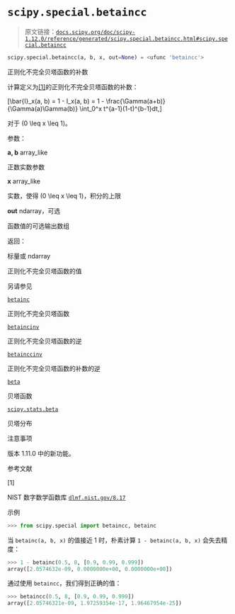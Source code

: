 # `scipy.special.betaincc`

> 原文链接：[`docs.scipy.org/doc/scipy-1.12.0/reference/generated/scipy.special.betaincc.html#scipy.special.betaincc`](https://docs.scipy.org/doc/scipy-1.12.0/reference/generated/scipy.special.betaincc.html#scipy.special.betaincc)

```py
scipy.special.betaincc(a, b, x, out=None) = <ufunc 'betaincc'>
```

正则化不完全贝塔函数的补数

计算定义为[[1]](#rcc5e73bf0bd7-1)的正则化不完全贝塔函数的补数：

\[\bar{I}_x(a, b) = 1 - I_x(a, b) = 1 - \frac{\Gamma(a+b)}{\Gamma(a)\Gamma(b)} \int_0^x t^{a-1}(1-t)^{b-1}dt,\]

对于 \(0 \leq x \leq 1\)。

参数：

**a, b** array_like

正数实数参数

**x** array_like

实数，使得 \(0 \leq x \leq 1\)，积分的上限

**out** ndarray，可选

函数值的可选输出数组

返回：

标量或 ndarray

正则化不完全贝塔函数的值

另请参见

[`betainc`](https://docs.scipy.org/doc/scipy-1.12.0/reference/generated/scipy.special.betainc.html#scipy.special.betainc "scipy.special.betainc")

正则化不完全贝塔函数

[`betaincinv`](https://docs.scipy.org/doc/scipy-1.12.0/reference/generated/scipy.special.betaincinv.html#scipy.special.betaincinv "scipy.special.betaincinv")

正则化不完全贝塔函数的逆

[`betainccinv`](https://docs.scipy.org/doc/scipy-1.12.0/reference/generated/scipy.special.betainccinv.html#scipy.special.betainccinv "scipy.special.betainccinv")

正则化不完全贝塔函数的补数的逆

[`beta`](https://docs.scipy.org/doc/scipy-1.12.0/reference/generated/scipy.special.beta.html#scipy.special.beta "scipy.special.beta")

贝塔函数

[`scipy.stats.beta`](https://docs.scipy.org/doc/scipy-1.12.0/reference/generated/scipy.stats.beta.html#scipy.stats.beta "scipy.stats.beta")

贝塔分布

注意事项

版本 1.11.0 中的新功能。

参考文献

[1]

NIST 数字数学函数库 [`dlmf.nist.gov/8.17`](https://dlmf.nist.gov/8.17)

示例

```py
>>> from scipy.special import betaincc, betainc 
```

当 `betainc(a, b, x)` 的值接近 1 时，朴素计算 `1 - betainc(a, b, x)` 会失去精度：

```py
>>> 1 - betainc(0.5, 8, [0.9, 0.99, 0.999])
array([2.0574632e-09, 0.0000000e+00, 0.0000000e+00]) 
```

通过使用 `betaincc`，我们得到正确的值：

```py
>>> betaincc(0.5, 8, [0.9, 0.99, 0.999])
array([2.05746321e-09, 1.97259354e-17, 1.96467954e-25]) 
```
